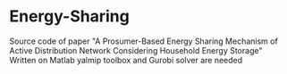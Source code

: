 # Energy-Sharing
Source code of paper "A Prosumer-Based Energy Sharing Mechanism of Active Distribution Network Considering Household Energy Storage"
Written on Matlab
yalmip toolbox and Gurobi solver are needed
